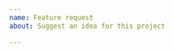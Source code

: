 ```yaml
---
name: Feature request
about: Suggest an idea for this project

---
```


<!-- If you requesting a feature please prepend "[Feature Request]" to issue name -->
<!-- Describe what do you like to have in fzf.kak. If possible propose a way how it could be implemented -->
